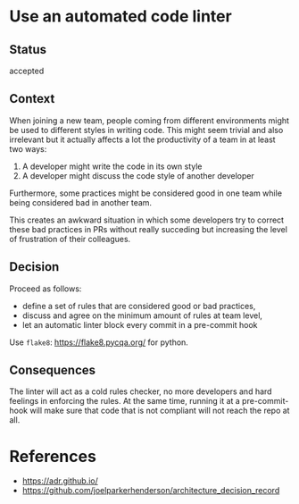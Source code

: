 # Use an automated code linter

## Status

accepted

## Context

When joining a new team, people coming from different environments might be
used to different styles in writing code. 
This might seem trivial and also irrelevant but it actually affects a lot 
the productivity of a team in at least two ways:
1. A developer might write the code in its own style
2. A developer might discuss the code style of another developer  

Furthermore, some practices might be considered good in one team while being
considered bad in another team.

This creates an awkward situation in which some developers try to correct these bad
practices in PRs without really succeding but increasing the level of frustration of 
their colleagues.

## Decision

Proceed as follows:
* define a set of rules that are considered good or bad practices,
* discuss and agree on the minimum amount of rules at team level, 
* let an automatic linter block every commit in a pre-commit hook

Use `flake8`: https://flake8.pycqa.org/ for python.

## Consequences

The linter will act as a cold rules checker,
no more developers and hard feelings in enforcing the rules.
At the same time, running it at a pre-commit-hook will make sure
that code that is not compliant will not reach the repo at all.

# References
* https://adr.github.io/
* https://github.com/joelparkerhenderson/architecture_decision_record